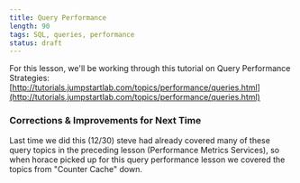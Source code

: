 ```yaml
---
title: Query Performance
length: 90
tags: SQL, queries, performance
status: draft
---
```


For this lesson, we'll be working through this tutorial on Query Performance Strategies: [http://tutorials.jumpstartlab.com/topics/performance/queries.html](http://tutorials.jumpstartlab.com/topics/performance/queries.html)

### Corrections & Improvements for Next Time

Last time we did this (12/30) steve had already covered many of these query topics in the preceding lesson (Performance Metrics Services), so when horace picked up for this query performance lesson we covered the topics from "Counter Cache" down.
